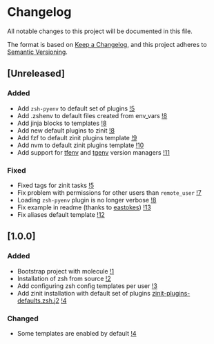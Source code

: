 # Changelog
All notable changes to this project will be documented in this file.

The format is based on [Keep a Changelog](https://keepachangelog.com/en/1.0.0/),
and this project adheres to [Semantic Versioning](https://semver.org/spec/v2.0.0.html).

## [Unreleased]

### Added

* Add `zsh-pyenv` to default set of plugins [!5](https://github.com/nekeal/ansible-role-zsh/pull/5)
* Add .zshenv to default files created from env_vars [!8](https://github.com/nekeal/ansible-role-zsh/pull/8)
* Add jinja blocks to templates [!8](https://github.com/nekeal/ansible-role-zsh/pull/8)
* Add new default plugins to zinit [!8](https://github.com/nekeal/ansible-role-zsh/pull/8)
* Add fzf to default zinit plugins template [!9](https://github.com/nekeal/ansible-role-zsh/pull/9)
* Add nvm to default zinit plugins template [!10](https://github.com/nekeal/ansible-role-zsh/pull/10)
* Add support for [tfenv](https://github.com/tfutils/tfenv) and [tgenv](https://github.com/cunymatthieu/tgenv/tree/master/bin) version managers [!11](https://github.com/nekeal/ansible-role-zsh/pull/11)

### Fixed

* Fixed tags for zinit tasks [!5](https://github.com/nekeal/ansible-role-zsh/pull/5)
* Fix problem with permissions for other users than `remote_user` [!7](https://github.com/nekeal/ansible-role-zsh/pull/5)
* Loading `zsh-pyenv` plugin is no longer verbose [!8](https://github.com/nekeal/ansible-role-zsh/pull/8)
* Fix example in readme (thanks to [eastokes](https://github.com/eastokes)) [!13](https://github.com/nekeal/ansible-role-zsh/pull/13)
* Fix aliases default template [!12](https://github.com/nekeal/ansible-role-zsh/pull/12)

## [1.0.0]

### Added
* Bootstrap project with molecule [!1](https://github.com/nekeal/ansible-role-zsh/pull/1)
* Installation of zsh from source [!2](https://github.com/nekeal/ansible-role-zsh/pull/2)
* Add configuring zsh config templates per user [!3](https://github.com/nekeal/ansible-role-zsh/pull/3)
* Add zinit installation with default set of plugins [zinit-plugins-defaults.zsh.j2](./templates/zinit-plugins-default.zsh.j2) [!4](https://github.com/nekeal/ansible-role-zsh/pull/4)

### Changed
* Some templates are enabled by default [!4](https://github.com/nekeal/ansible-role-zsh/pull/4)
